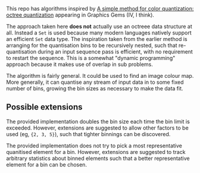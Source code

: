 This repo has algorithms inspired by [A simple method for color quantization: octree quantization](https://dl.acm.org/doi/10.5555/90767.90833) 
appearing in Graphics Gems (IV, I think). 

The approach taken here **does not** actually use an octreee data structure at all. Instead a `Set` is used because many modern languages natively
support an efficient `Set` data type. The inspiration taken from the earlier method is arranging for the quantisation bins to be recursively nested,
such that re-quantisation during an input sequence pass is efficient, with no requirement to restart the sequence. This is a somewhat "dynamic 
programming" approach because it makes use of overlap in sub problems.

The algorithm is fairly general. It could be used to find an image colour map. More generally, it can quantise any stream of input data in to some
fixed number of bins, growing the bin sizes as necessary to make the data fit.

## Possible extensions

The provided implementation doubles the bin size each time the bin limit is exceeded. However, extensions are suggested to allow other factors to be
used (eg, `{2, 3, 5}`), such that tighter binnings can be discovered.

The provided implementation does not try to pick a most representative quanitised element for a bin. However, extensions are suggested to track
arbitrary statistics about binned elements such that a better representative element for a bin can be chosen.

